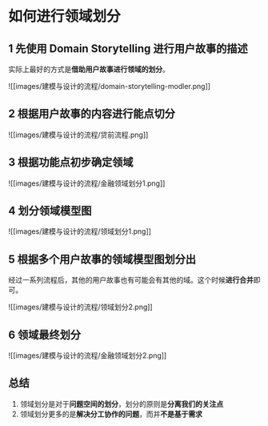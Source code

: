 # 如何进行领域划分

## 1 先使用 Domain Storytelling 进行用户故事的描述

实际上最好的方式是**借助用户故事进行领域的划分**。

![[images/建模与设计的流程/domain-storytelling-modler.png]]

## 2 根据用户故事的内容进行能点切分

![[images/建模与设计的流程/贷前流程.png]]

## 3 根据功能点初步确定领域

![[images/建模与设计的流程/金融领域划分1.png]]

## 4 划分领域模型图

![[images/建模与设计的流程/领域划分1.png]]

## 5 根据多个用户故事的领域模型图划分出

经过一系列流程后，其他的用户故事也有可能会有其他的域。这个时候**进行合并**即可。

![[images/建模与设计的流程/领域划分2.png]]

## 6 领域最终划分

![[images/建模与设计的流程/金融领域划分2.png]]

## 总结

1. 领域划分是对于**问题空间的划分**，划分的原则是**分离我们的关注点**
2. 领域划分更多的是**解决分工协作的问题**，而并**不是基于需求**
